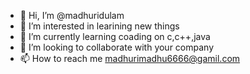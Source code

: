 - 👋 Hi, I’m @madhuridulam
- 👀 I’m interested in learining new things
- 🌱 I’m currently learning coading on c,c++,java
- 💞️ I’m looking to collaborate with your company
- 📫 How to reach me madhurimadhu6666@gamil.com

<!---
madhuridulam/madhuridulam is a ✨ special ✨ repository because its `README.md` (this file) appears on your GitHub profile.
You can click the Preview link to take a look at your changes.
--->
